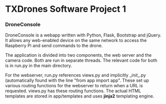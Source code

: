 # TXDrones Software Project 1
### DroneConsole

DroneConsole is a webapp written with Python, Flask, Bootstrap and jQuery. It allows any web-enabled device on the same network to access the Raspberry Pi and send commands to the drone. 

The application is divided into two components, the web server and the camera code. Both are run in separate threads. The relevant code for both is in run.py in the main directory. 

For the webserver, run.py references views.py and implicitly \__init__.py (automatically found with the line "from app import app". These set up various routing functions for the webserver to return when a URL is requested. views.py has these routing functions. The actual HTML templates are stored in app/templates and uses __jinja2__ templating engine.

